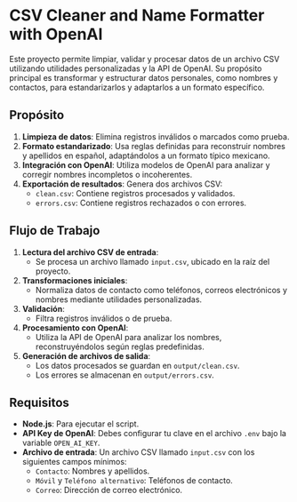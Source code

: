 # CSV Cleaner and Name Formatter with OpenAI

Este proyecto permite limpiar, validar y procesar datos de un archivo CSV utilizando utilidades personalizadas y la API de OpenAI. Su propósito principal es transformar y estructurar datos personales, como nombres y contactos, para estandarizarlos y adaptarlos a un formato específico.

## Propósito

1. **Limpieza de datos**: Elimina registros inválidos o marcados como prueba.
2. **Formato estandarizado**: Usa reglas definidas para reconstruir nombres y apellidos en español, adaptándolos a un formato típico mexicano.
3. **Integración con OpenAI**: Utiliza modelos de OpenAI para analizar y corregir nombres incompletos o incoherentes.
4. **Exportación de resultados**: Genera dos archivos CSV:
   - `clean.csv`: Contiene registros procesados y validados.
   - `errors.csv`: Contiene registros rechazados o con errores.

## Flujo de Trabajo

1. **Lectura del archivo CSV de entrada**:
   - Se procesa un archivo llamado `input.csv`, ubicado en la raíz del proyecto.
2. **Transformaciones iniciales**:
   - Normaliza datos de contacto como teléfonos, correos electrónicos y nombres mediante utilidades personalizadas.
3. **Validación**:
   - Filtra registros inválidos o de prueba.
4. **Procesamiento con OpenAI**:
   - Utiliza la API de OpenAI para analizar los nombres, reconstruyéndolos según reglas predefinidas.
5. **Generación de archivos de salida**:
   - Los datos procesados se guardan en `output/clean.csv`.
   - Los errores se almacenan en `output/errors.csv`.

## Requisitos

- **Node.js**: Para ejecutar el script.
- **API Key de OpenAI**: Debes configurar tu clave en el archivo `.env` bajo la variable `OPEN_AI_KEY`.
- **Archivo de entrada**: Un archivo CSV llamado `input.csv` con los siguientes campos mínimos:
  - `Contacto`: Nombres y apellidos.
  - `Móvil` y `Teléfono alternativo`: Teléfonos de contacto.
  - `Correo`: Dirección de correo electrónico.